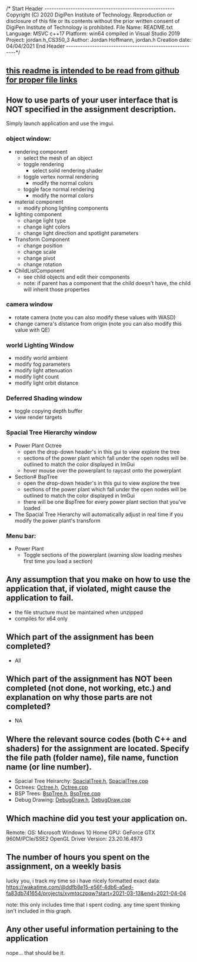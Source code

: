/* Start Header -------------------------------------------------------
Copyright (C) 2020 DigiPen Institute of Technology.
Reproduction or disclosure of this file or its contents without the prior written
consent of DigiPen Institute of Technology is prohibited.
File Name: README.txt
Language: MSVC c++17
Platform: win64 compiled in Visual Studio 2019
Project: jordan.h_CS350_3
Author: Jordan Hoffmann, jordan.h
Creation date: 04/04/2021
End Header --------------------------------------------------------*/ 

## [this readme is intended to be read from github for proper file links](https://github.com/jhoffmann2/CS350/blob/master/README.md)

## How to use parts of your user interface that is NOT specified in the assignment description.
Simply launch application and use the imgui.
### object window: 
- rendering component
  - select the mesh of an object
  - toggle rendering
    - select solid rendering shader
  - toggle vertex normal rendering
    - modify the normal colors
  - toggle face normal rendering
    - modify the normal colors
- material component
  - modify phong lighting components
- lighting component
  - change light type
  - change light colors
  - change light direction and spotlight parameters
- Transform Component
  - change position
  - change scale
  - change pivot
  - change rotation
- ChildListComponent
  - see child objects and edit their components
  - note: if parent has a component that the child doesn't have, the child will inherit those properties
### camera window
- rotate camera (note you can also modify these values with WASD)
- change camera's distance from origin (note you can also modify this value with QE)
### world Lighting Window
- modify world ambient
- modify fog parameters
- modify light attenuation
- modify light count
- modify light orbit distance
### Deferred Shading window
- toggle copying depth buffer
- view render targets
### Spacial Tree Hierarchy window
- Power Plant Octree
  - open the drop-down header's in this gui to view explore the tree
  - sections of the power plant which fall under the open nodes will be outlined to match the color displayed in ImGui
  - hover mouse over the powerplant to raycast onto the powerplant
- Section# BspTree
  - open the drop-down header's in this gui to view explore the tree
  - sections of the power plant which fall under the open nodes will be outlined to match the color displayed in ImGui
  - there will be one BspTree for every power plant section that you've loaded
- The Spacial Tree Hierarchy will automatically adjust in real time if you modify the power plant's transform
### Menu bar:
- Power Plant
  - Toggle sections of the powerplant (warning slow loading meshes first time you load a section)

## Any assumption that you make on how to use the application that, if violated, might cause the application to fail.
- the file structure must be maintained when unzipped
- compiles for x64 only

## Which part of the assignment has been completed?
- All

## Which part of the assignment has NOT been completed (not done, not working, etc.) and explanation on why those parts are not completed?
- NA

## Where the relevant source codes (both C++ and shaders) for the assignment are located. Specify the file path (folder name), file name, function name (or line number).

- Spacial Tree Heirarchy: [SpacialTree.h](VS_CS350/RenderingEngine/SpacialTree.h), [SpacialTree.cpp](VS_CS350/RenderingEngine/SpacialTree.cpp)
- Octrees: [Octree.h](VS_CS350/RenderingEngine/Octree.h), [Octree.cpp](VS_CS350/RenderingEngine/Octree.cpp)
- BSP Trees: [BspTree.h](VS_CS350/RenderingEngine/BspTree.h), [BspTree.cpp](VS_CS350/RenderingEngine/BspTree.cpp)
- Debug Drawing: [DebugDraw.h](VS_CS350/RenderingEngine/DebugDraw.h), [DebugDraw.cpp](VS_CS350/RenderingEngine/DebugDraw.cpp)

## Which machine did you test your application on.
Remote:
  OS: Microsoft Windows 10 Home
  GPU: GeForce GTX 960M/PCIe/SSE2
  OpenGL Driver Version: 23.20.16.4973
  
## The number of hours you spent on the assignment, on a weekly basis
lucky you, i track my time so i have nicely formatted exact data:
https://wakatime.com/@ddfb8e15-e56f-4db6-a5ed-fa83db741654/projects/xvmtqczpqw?start=2021-03-13&end=2021-04-04

note: this only includes time that i spent coding. any time spent thinking isn't included in this graph.

## Any other useful information pertaining to the application 
nope... that should be it.
